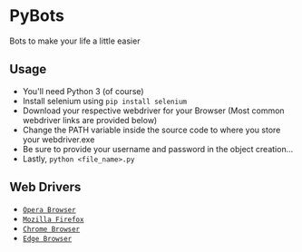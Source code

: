 # PyBots
Bots to make your life a little easier

## Usage
- You'll need Python 3 (of course)
- Install selenium using `pip install selenium`
- Download your respective webdriver for your Browser (Most common webdriver links are provided below)
- Change the PATH variable inside the source code to where you store your webdriver.exe
- Be sure to provide your username and password in the object creation...
- Lastly, `python <file_name>.py`

## Web Drivers

- [`Opera Browser`](https://github.com/operasoftware/operachromiumdriver/releases)
- [`Mozilla Firefox`](https://github.com/mozilla/geckodriver/releases)
- [`Chrome Browser`](https://chromedriver.chromium.org/downloads)
- [`Edge Browser`](https://developer.microsoft.com/en-us/microsoft-edge/tools/webdriver/)
